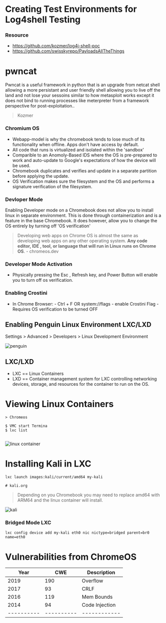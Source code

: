 # Creating Test Environments for Log4shell Testing


### Resource
- https://github.com/kozmer/log4j-shell-poc
- https://github.com/swisskyrepo/PayloadsAllTheThings


# pwncat 
Pwncat is a useful framework in python that is an upgrade from netcat shell allowing a more persistant and user friendly shell allowing you to live off the land and not lose your sessoins similar to how metasploit works except it does not bind to running processes like meterpreter from a framework perspective for post-exploitation.. 
> Kozmer 



### Chromium OS
- Webapp-model is why the chromebook tends to lose much of its functionality when offline. Apps don't have access by default. 
- All code that runs is virtualized and isolated within the 'sandbox'
- Comparible to an Anomoly-Based IDS where the OS is pre-prepared to work and auto-update to Google's expectations of how the device will be used. 
- Chromebook duplicates and verifies and update in a separate partition before applying the update. 
- OS Verification makes sure the filesystem and the OS and performs a signature verification of the filesystem. 

### Devloper Mode 
Enabling Developer mode on a Chromebook does not allow you to install linux in separate environment. This is done through containerization and is a feature in the base Chromebook. It does however, allow you to change the OS entirely by turning off 'OS verification'

> Developing web apps on Chrome OS is almost the same as developing web apps on any other operating system. **Any code editor, IDE , tool, or language that will run in Linux runs on Chrome OS**. - chromeos.dev

### Developer Mode Activation 
- Physically pressing the Esc , Refresh key, and Power Button will enable you to turn off os verification. 

### Enabling Crostini
- In Chrome Browser: 
		- Ctrl + F  OR system://flags
				- enable Crostini Flag
				- Requires OS verification to be turned OFF 

## Enabling Penguin Linux Environment LXC/LXD 
Settings > Advanced > Developers > Linux Development Environment 

![penguin](images/linux-container.png)

## LXC/LXD 
- LXC == Linux Containers 
- LXD == Container management system for LXC controlling networking devices, storage, and resources for the container to run on the OS. 

# Viewing Linux Containers

```
> Chromeos 

$ VMC start Termina 
$ lxc list 


```
![linux container](images/list-containers.png)
# Installing Kali in LXC 

```console
lxc launch images:kali/current/amd64 my-kali

# kali.org
```

>  Depending on you Chromebook you may need to replace amd64 with ARM64 and the linux container will install.

![kali](images/kali.png)


### Bridged Mode LXC
```
lxc config device add my-kali eth0 nic nictype=bridged parent=br0 name=eth0
```

# Vulnerabilities from ChromeOS 

| Year     | CWE      | Description|
|----------|----------|------------|
| 2019     | 190      | Overflow   | 
| 2017     | 93       | CRLF       |
| 2016     | 119      | Mem Bounds |       
| 2014     | 94       | Code Injection|        
|----------|----------|------------|----          |
             
